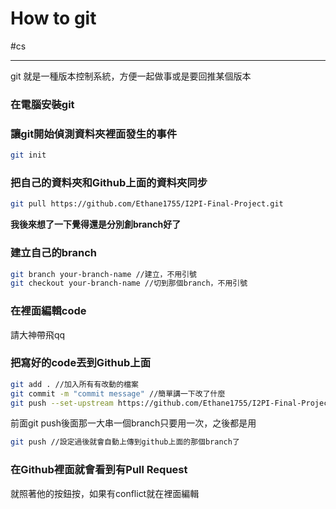 # How to git

#cs 

---

git 就是一種版本控制系統，方便一起做事或是要回推某個版本

### 在電腦安裝git

### 讓git開始偵測資料夾裡面發生的事件

```bash
git init
```

### 把自己的資料夾和Github上面的資料夾同步

``` bash
git pull https://github.com/Ethane1755/I2PI-Final-Project.git
```


**我後來想了一下覺得還是分別創branch好了**

### 建立自己的branch

```bash
git branch your-branch-name //建立，不用引號
git checkout your-branch-name //切到那個branch，不用引號
```

### 在裡面編輯code

請大神帶飛qq

### 把寫好的code丟到Github上面

```bash
git add . //加入所有有改動的檔案
git commit -m "commit message" //簡單講一下改了什麼
git push --set-upstream https://github.com/Ethane1755/I2PI-Final-Project.git your-branch-name //把本地的某branch對應到github上的某branch
```

前面git push後面那一大串一個branch只要用一次，之後都是用

```bash
git push //設定過後就會自動上傳到github上面的那個branch了
```

### 在Github裡面就會看到有Pull Request

就照著他的按鈕按，如果有conflict就在裡面編輯




